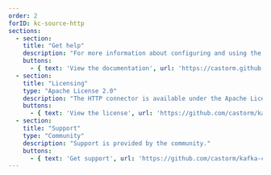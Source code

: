 ```yaml
---
order: 2
forID: kc-source-http
sections:
  - section:
    title: "Get help"
    description: "For more information about configuring and using the connector, see the documentation."
    buttons:
      - { text: 'View the documentation', url: 'https://castorm.github.io/kafka-connect-http/' }
  - section:
    title: "Licensing"
    type: "Apache License 2.0"
    description: "The HTTP connector is available under the Apache License 2.0 license."
    buttons:
      - { text: 'View the license', url: 'https://github.com/castorm/kafka-connect-http/blob/master/LICENSE.txt' }
  - section:
    title: "Support"
    type: "Community"
    description: "Support is provided by the community."
    buttons:
      - { text: 'Get support', url: 'https://github.com/castorm/kafka-connect-http/issues' }
---
```

